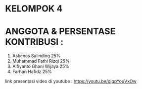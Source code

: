 # KELOMPOK 4
# ANGGOTA & PERSENTASE KONTRIBUSI :
1. Askenas Salinding 25%
2. Muhammad Fathi Rizqi 25%
3. Alfiyanto Ghani Wijaya 25%
4. Farhan Hafidz 25%

link presentasi video di youtube :
https://youtu.be/gjqpYouVxOw 
